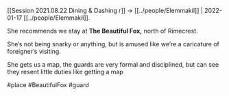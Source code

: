 [[Session 2021.08.22 Dining & Dashing r]] -> [[../people/Elemmakil]] | 2022-01-17
[[../people/Elemmakil]].

  
She recommends we stay at **The Beautiful Fox,** north of Rimecrest.

She’s not being snarky or anything, but is amused like we’re a caricature of foreigner’s visiting.

She gets us a map, the guards are very formal and disciplined, but can see they resent little duties like getting a map

#place #BeautifulFox #guard